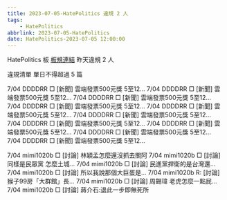 ```yaml
---
title: 2023-07-05-HatePolitics 違規 2 人
tags:
    - HatePolitics
abbrlink: 2023-07-05-HatePolitics
date: HatePolitics-2023-07-05 12:00:00
---
```

HatePolitics 板 [板規連結](https://www.ptt.cc/bbs/HatePolitics/M.1617115262.A.D60.html)
昨天違規 2 人
<!-- more -->

違規清單
單日不得超過 5 篇

7/04 DDDDRR □ [新聞] 雲端發票500元獎 5至12…
7/04 DDDDRR □ [新聞] 雲端發票500元獎 5至12…
7/04 DDDDRR □ [新聞] 雲端發票500元獎 5至12…
7/04 DDDDRR □ [新聞] 雲端發票500元獎 5至12…
7/04 DDDDRR □ [新聞] 雲端發票500元獎 5至12…
7/04 DDDDRR □ [新聞] 雲端發票500元獎 5至12…
7/04 DDDDRR □ [新聞] 雲端發票500元獎 5至12…
7/04 DDDDRR □ [新聞] 雲端發票500元獎 5至12…
7/04 DDDDRR □ [新聞] 雲端發票500元獎 5至12…
7/04 DDDDRR □ [新聞] 雲端發票500元獎 5至12…

7/04 mimi1020b □ [討論] 林穎孟怎麼還沒抓去關阿
7/04 mimi1020b □ [討論] 同樣是民眾黨 怎麼土城…
7/04 mimi1020b □ [討論] 民進黨捍衛的是台灣還…
7/04 mimi1020b □ [討論] 所以我說那個大巨蛋是…
7/04 mimi1020b R: [討論] 猴子99房「大群館」長…
7/04 mimi1020b □ [討論] 周錫瑋 老虎怎麼一點屁…
7/04 mimi1020b □ [討論] 蔣介石:退此一步即無死所